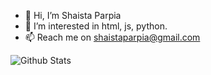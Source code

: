 - 👋 Hi, I’m Shaista Parpia
- 👀 I’m interested in html, js, python.
- 📫 Reach me on shaistaparpia@gmail.com

<!---
Shaistaparpia/Shaistaparpia is a ✨ special ✨ repository because its `README.md` (this file) appears on your GitHub profile.
You can click the Preview link to take a look at your changes.
--->


![Github Stats](https://github-readme-stats.vercel.app/api?username=Shaistaparpia&theme=radical)
